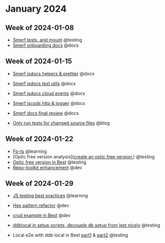 # January 2024

## Week of 2024-01-08

- [Smerf tests, and mount](<[12-Dec-2023.md](../2023/12-Dec-2023.md)>) @testing
- [Smerf onboarding docs](https://github.com/helloextend/smerf/pull/433) @docs

## Week of 2024-01-15

- [Smerf jsdocs helpers & prettier](https://github.com/helloextend/smerf/pull/437) @docs

- [Smerf jsdocs test utils](https://github.com/helloextend/smerf/pull/441) @docs

- [Smerf jsdocs cloud events](https://github.com/helloextend/smerf/pull/442/files) @docs

- [Smerf jscods http & logger](https://github.com/helloextend/smerf/pull/444) @docs

- [Smerf docs final review](https://github.com/helloextend/smerf/pull/446) @docs

- [Only run tests for changed source files](https://www.youtube.com/watch?v=rJ8FzQfFGQY) @blog

## Week of 2024-01-22

- [Fp-ts](https://github.com/muratkeremozcan/books/tree/master/99_MuratsNinjaExercises/fp-ts) @learning
- [Optic free version analysis]([create an optic free version ](https://github.com/helloextend/best-poc/pull/67)) @testing
- [Optic free version in Best](https://github.com/helloextend/backend-service-template/pull/937) @testing
- [Repo-toolkit enhancement](https://github.com/helloextend/repo-toolkit/pull/316) @dev

## Week of 2024-01-29

- [JS testing best practices](https://github.com/goldbergyoni/javascript-testing-best-practices) @learning

- [Hex pattern refactor](https://github.com/helloextend/todo-crud/pull/19) @dev

- [crud example in Best](https://github.com/helloextend/backend-service-template/pull/944) @dev

- [ddblocal in setup scripts, decouple db setup from jest nicely](https://github.com/helloextend/backend-service-template/pull/947) @testing

- Local e2e with ddb local in Best [part1](https://github.com/helloextend/backend-service-template/pull/949) & [part2](https://github.com/helloextend/backend-service-template/pull/950) @testing
